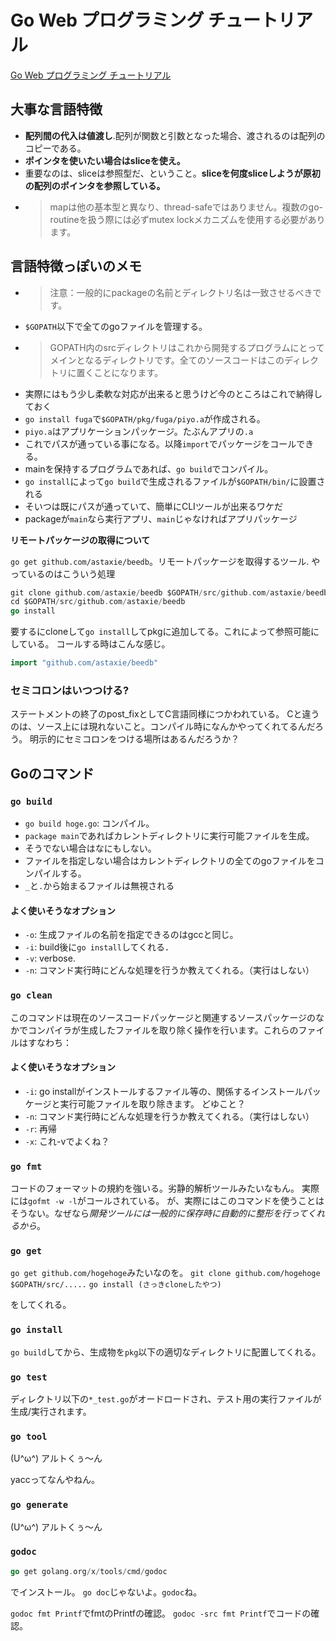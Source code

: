 # Go Web プログラミング チュートリアル

[Go Web プログラミング チュートリアル 
](https://astaxie.gitbooks.io/build-web-application-with-golang/content/ja/index.html)

## 大事な言語特徴

 - **配列間の代入は値渡し**.配列が関数と引数となった場合、渡されるのは配列のコピーである。
 - **ポインタを使いたい場合はsliceを使え。**
 - 重要なのは、sliceは参照型だ、ということ。**sliceを何度sliceしようが原初の配列のポインタを参照している。**
 - >mapは他の基本型と異なり、thread-safeではありません。複数のgo-routineを扱う際には必ずmutex lockメカニズムを使用する必要があります。

## 言語特徴っぽいのメモ

 - >注意：一般的にpackageの名前とディレクトリ名は一致させるべきです。
 - `$GOPATH`以下で全てのgoファイルを管理する。
  - >GOPATH内のsrcディレクトリはこれから開発するプログラムにとってメインとなるディレクトリです。全てのソースコードはこのディレクトリに置くことになります。
  - 実際にはもう少し柔軟な対応が出来ると思うけど今のところはこれで納得しておく
 - `go install fuga`で`$GOPATH/pkg/fuga/piyo.a`が作成される。
  - `piyo.a`はアプリケーションパッケージ。たぶんアプリの`.a`
  - これでパスが通っている事になる。以降`import`でパッケージをコールできる。
 - mainを保持するプログラムであれば、`go build`でコンパイル。
  - `go install`によって`go build`で生成されるファイルが`$GOPATH/bin/`に設置される
 - そいつは既にパスが通っていて、簡単にCLIツールが出来るワケだ
 - packageが`main`なら実行アプリ、`main`じゃなければアプリパッケージ
 
**リモートパッケージの取得について**

`go get github.com/astaxie/beedb`。リモートパッケージを取得するツール.
やっているのはこういう処理
```go
git clone github.com/astaxie/beedb $GOPATH/src/github.com/astaxie/beedb
cd $GOPATH/src/github.com/astaxie/beedb
go install
```
要するにcloneして`go install`してpkgに追加してる。これによって参照可能にしている。
コールする時はこんな感じ。

```go
import "github.com/astaxie/beedb"
```


### セミコロンはいつつける?

ステートメントの終了のpost_fixとしてC言語同様につかわれている。
Cと違うのは、ソース上には現れないこと。コンパイル時になんかやってくれてるんだろう。
明示的にセミコロンをつける場所はあるんだろうか？



## Goのコマンド
 
### `go build`

 - `go build hoge.go`: コンパイル。
 - `package main`であればカレントディレクトリに実行可能ファイルを生成。
 - そうでない場合はなにもしない。
 - ファイルを指定しない場合はカレントディレクトリの全てのgoファイルをコンパイルする。
 - `_`と`.`から始まるファイルは無視される
 
#### よく使いそうなオプション
 
 - `-o`: 生成ファイルの名前を指定できるのはgccと同じ。
 - `-i`: build後に`go install`してくれる．
 - `-v`: verbose.
 - `-n`: コマンド実行時にどんな処理を行うか教えてくれる。（実行はしない）
 
 
### `go clean`
このコマンドは現在のソースコードパッケージと関連するソースパッケージのなかでコンパイラが生成したファイルを取り除く操作を行います。これらのファイルはすなわち：
 
#### よく使いそうなオプション
 
 - `-i`: go installがインストールするファイル等の、関係するインストールパッケージと実行可能ファイルを取り除きます。
 どゆこと？
 - `-n`: コマンド実行時にどんな処理を行うか教えてくれる。（実行はしない）
 - `-r`: 再帰
 - `-x`: これ-vでよくね？
 
  
### `go fmt`

コードのフォーマットの規約を強いる。劣静的解析ツールみたいなもん。
実際には`gofmt -w -l`がコールされている。
が、実際にはこのコマンドを使うことはそうない。なぜなら*開発ツールには一般的に保存時に自動的に整形を行ってくれるから*。

### `go get`
`go get github.com/hogehoge`みたいなのを。
`git clone github.com/hogehoge $GOPATH/src/.....`
`go install (さっきcloneしたやつ)`

をしてくれる。


### `go install`
`go build`してから、生成物を`pkg`以下の適切なディレクトリに配置してくれる。



### `go test`
ディレクトリ以下の`*_test.go`がオードロードされ、テスト用の実行ファイルが生成/実行されます。

### `go tool`

(U^ω^) アルトくぅ〜ん

yaccってなんやねん。


### `go generate`
(U^ω^) アルトくぅ〜ん

### `godoc`
```go
go get golang.org/x/tools/cmd/godoc
```
でインストール。
`go doc`じゃないよ。`godoc`ね。

`godoc fmt Printf`でfmtのPrintfの確認。
`godoc -src fmt Printf`でコードの確認。




